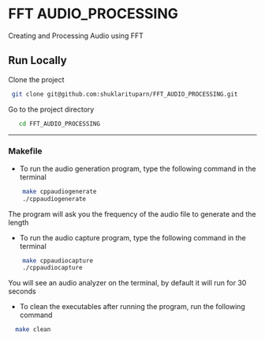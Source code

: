 
# FFT AUDIO_PROCESSING



Creating and Processing Audio using FFT
## Run Locally

Clone the project

```bash
 git clone git@github.com:shuklarituparn/FFT_AUDIO_PROCESSING.git
```

Go to the project directory

```bash
   cd FFT_AUDIO_PROCESSING

```

---

### Makefile

- To run the audio generation program, type the following command in the terminal

```bash
    make cppaudiogenerate
    ./cppaudiogenerate
```
The program will ask you the frequency of the audio file to generate and the length

- To run the audio capture program, type the following command in the terminal

```bash
    make cppaudiocapture
    ./cppaudiocapture
```

You will see an audio analyzer on the terminal, by default it will run for 30 seconds

- To clean the executables after running the program, run the following command

```bash
  make clean
```

